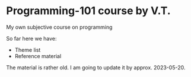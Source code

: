 # Programming-101 course by V.T.
My own subjective course on programming

So far here we have:

* Theme list
* Reference material

The material is rather old. I am going to update it by approx. 2023-05-20.
